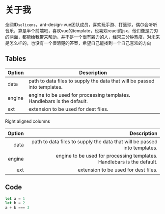 # 关于我

全网ID`selicens`，ant-design-vue团队成员，喜欢玩手游、打篮球，偶尔会听听音乐，算是半个前端吧，喜欢vue的template，也喜欢react的jsx，他们像是刀刃的两面，都能给我带来帮助，并不是一个很有毅力的人，经常三分钟热度，对未来是怎么样的，也没有一个很清楚的答案，希望自己能找到一个自己喜欢的方向  

## Tables

| Option | Description |
| ------ | ----------- |
| data   | path to data files to supply the data that will be passed into templates. |
| engine | engine to be used for processing templates. Handlebars is the default. |
| ext    | extension to be used for dest files. |

Right aligned columns

| Option | Description |
| ------:| -----------:|
| data   | path to data files to supply the data that will be passed into templates. |
| engine | engine to be used for processing templates. Handlebars is the default. |
| ext    | extension to be used for dest files. |

## Code

```js
let a = 1
let b = 2
a + b === 3 
```
